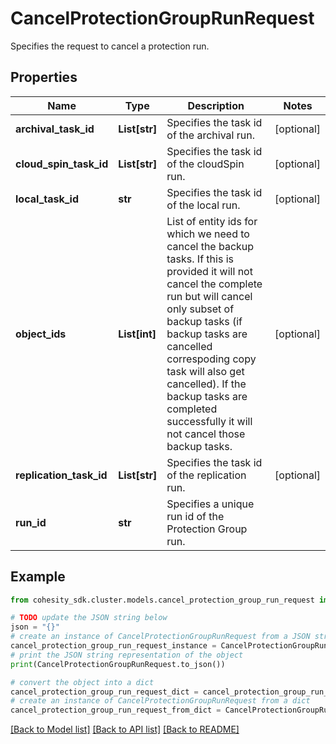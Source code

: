 # CancelProtectionGroupRunRequest

Specifies the request to cancel a protection run.

## Properties

Name | Type | Description | Notes
------------ | ------------- | ------------- | -------------
**archival_task_id** | **List[str]** | Specifies the task id of the archival run. | [optional] 
**cloud_spin_task_id** | **List[str]** | Specifies the task id of the cloudSpin run. | [optional] 
**local_task_id** | **str** | Specifies the task id of the local run. | [optional] 
**object_ids** | **List[int]** | List of entity ids for which we need to cancel the backup tasks. If this is provided it will not cancel the complete run but will cancel only subset of backup tasks (if backup tasks are cancelled correspoding copy task will also get cancelled). If the backup tasks are completed successfully it will not cancel those backup tasks. | [optional] 
**replication_task_id** | **List[str]** | Specifies the task id of the replication run. | [optional] 
**run_id** | **str** | Specifies a unique run id of the Protection Group run. | 

## Example

```python
from cohesity_sdk.cluster.models.cancel_protection_group_run_request import CancelProtectionGroupRunRequest

# TODO update the JSON string below
json = "{}"
# create an instance of CancelProtectionGroupRunRequest from a JSON string
cancel_protection_group_run_request_instance = CancelProtectionGroupRunRequest.from_json(json)
# print the JSON string representation of the object
print(CancelProtectionGroupRunRequest.to_json())

# convert the object into a dict
cancel_protection_group_run_request_dict = cancel_protection_group_run_request_instance.to_dict()
# create an instance of CancelProtectionGroupRunRequest from a dict
cancel_protection_group_run_request_from_dict = CancelProtectionGroupRunRequest.from_dict(cancel_protection_group_run_request_dict)
```
[[Back to Model list]](../README.md#documentation-for-models) [[Back to API list]](../README.md#documentation-for-api-endpoints) [[Back to README]](../README.md)


